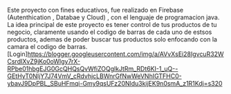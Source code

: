 Este proyecto con fines educativos, fue realizado en Firebase (Autenthication , Databae y Cloud) , con el lenguaje de programacion java.
La idea principal de este proyecto es tener control de tus productos de tu negocio, claramente usando el codigo de barras de cada uno de estsos productos, ademas de poder buscar 
tus productos solo enfocando con la camara el codigo de barras.
[Login]https://blogger.googleusercontent.com/img/a/AVvXsEi28IgvcuR32WCsrdIXvZ9jKo0oWlgy7rX-RPbe01hbgEJG0GcQHQsQvWfiZOQglkJtRm_RDt6KI-1_uQ--GEtHyT0NIjY7J74VmV_cRdvhjcLBWnrGfNwWeVNhIGTFHC0-ybavJ9DpPBL_SBuHFmqi-Gmy9qsUFz20Nldu3kijEK9n0smA_z1R1Kdj=s320
